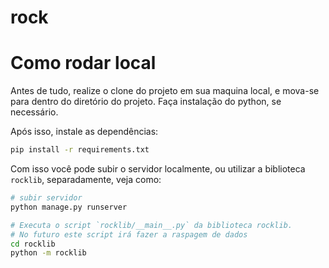 # rock

# Como rodar local

Antes de tudo, realize o clone do projeto em sua maquina local, e mova-se para dentro do diretório do projeto. Faça instalação do python, se necessário.

Após isso, instale as dependências:

```sh
pip install -r requirements.txt
```

Com isso você pode subir o servidor localmente, ou utilizar a biblioteca `rocklib`, separadamente, veja como:

```sh
# subir servidor
python manage.py runserver

# Executa o script `rocklib/__main__.py` da biblioteca rocklib.
# No futuro este script irá fazer a raspagem de dados
cd rocklib
python -m rocklib
```
